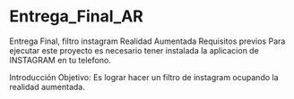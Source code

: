 # Entrega_Final_AR
Entrega Final, filtro instagram Realidad Aumentada
Requisitos previos
Para ejecutar este proyecto es necesario tener instalada la aplicacion de INSTAGRAM en tu telefono.

Introducción
Objetivo: Es lograr hacer un filtro de instagram ocupando la realidad aumentada.

